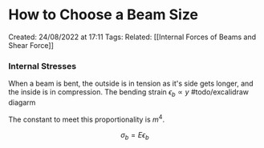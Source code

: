 # How to Choose a Beam Size
Created: 24/08/2022 at 17:11
Tags: 
Related: [[Internal Forces of Beams and Shear Force]]

### Internal Stresses
When a beam is bent, the outside is in tension as it's side gets longer, and the inside is in compression.
The bending strain $\epsilon_b \propto y$ #todo/excalidraw diagarm

The constant to meet this proportionality is $m^4$.

$$\sigma_b = E \epsilon_b$$

